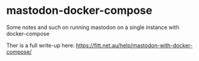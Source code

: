 # mastodon-docker-compose
 Some notes and such on running mastodon on a single instance with docker-compose


Ther is a full write-up here: https://fitt.net.au/help/mastodon-with-docker-compose/

